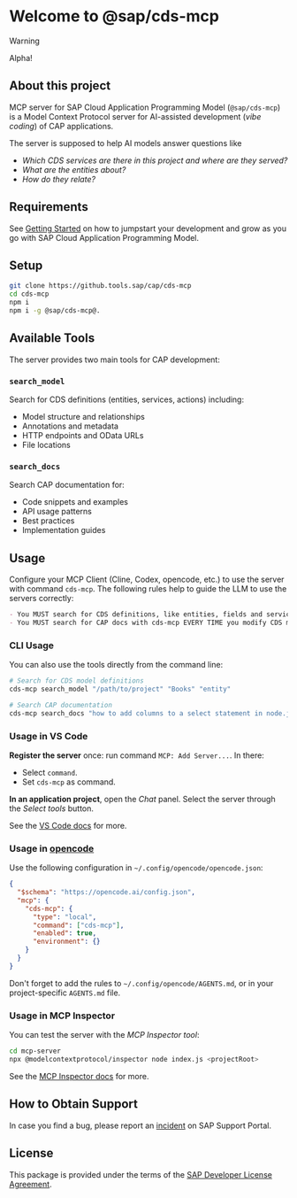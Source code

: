 # Welcome to @sap/cds-mcp

> [!WARNING]
> Alpha!

## About this project

MCP server for SAP Cloud Application Programming Model (`@sap/cds-mcp`) is a Model Context Protocol server for AI-assisted development (_vibe coding_) of CAP applications.

The server is supposed to help AI models answer questions like

- _Which CDS services are there in this project and where are they served?_
- _What are the entities about?_
- _How do they relate?_

## Requirements

See [Getting Started](https://cap.cloud.sap/docs/get-started) on how to jumpstart your development and grow as you go with SAP Cloud Application Programming Model.

## Setup

```sh
git clone https://github.tools.sap/cap/cds-mcp
cd cds-mcp
npm i
npm i -g @sap/cds-mcp@.
```

## Available Tools

The server provides two main tools for CAP development:

### `search_model`
Search for CDS definitions (entities, services, actions) including:
- Model structure and relationships
- Annotations and metadata
- HTTP endpoints and OData URLs
- File locations

### `search_docs`
Search CAP documentation for:
- Code snippets and examples
- API usage patterns
- Best practices
- Implementation guides

## Usage
Configure your MCP Client (Cline, Codex, opencode, etc.) to use the server with command `cds-mcp`.
The following rules help to guide the LLM to use the servers correctly:

```markdown
- You MUST search for CDS definitions, like entities, fields and services (which include HTTP endpoints) with cds-mcp, only if it fails you MAY read \*.cds files in the project.
- You MUST search for CAP docs with cds-mcp EVERY TIME you modify CDS models or when using APIs from CAP. Do NOT propose, suggest or make any changes without first checking it.
```

### CLI Usage

You can also use the tools directly from the command line:

```sh
# Search for CDS model definitions
cds-mcp search_model "/path/to/project" "Books" "entity"

# Search CAP documentation  
cds-mcp search_docs "how to add columns to a select statement in node.js"
```

### Usage in VS Code

**Register the server** once: run command `MCP: Add Server...`.
In there:

- Select `command`.
- Set `cds-mcp` as command.

**In an application project**, open the _Chat_ panel.
Select the server through the _Select tools_ button.

See the [VS Code docs](https://code.visualstudio.com/docs/copilot/chat/mcp-servers) for more.

### Usage in [opencode](https://github.com/sst/opencode)

Use the following configuration in `~/.config/opencode/opencode.json`:

```json
{
  "$schema": "https://opencode.ai/config.json",
  "mcp": {
    "cds-mcp": {
      "type": "local",
      "command": ["cds-mcp"],
      "enabled": true,
      "environment": {}
    }
  }
}
```

Don't forget to add the rules to `~/.config/opencode/AGENTS.md`, or in your project-specific `AGENTS.md` file.

### Usage in MCP Inspector

You can test the server with the _MCP Inspector tool_:

```sh
cd mcp-server
npx @modelcontextprotocol/inspector node index.js <projectRoot>
```

See the [MCP Inspector docs](https://modelcontextprotocol.io/docs/tools/inspector) for more.


## How to Obtain Support

In case you find a bug, please report an [incident](https://cap.cloud.sap/docs/resources/#support-channels) on SAP Support Portal.

## License

This package is provided under the terms of the [SAP Developer License Agreement](https://cap.cloud.sap/resources/license/developer-license-3_2_CAP.txt).

